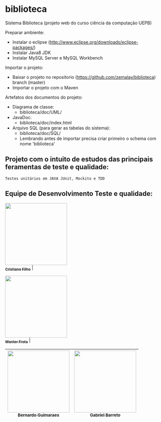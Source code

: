 # biblioteca
Sistema Biblioteca (projeto web do curso ciência da computação UEPB)

Preparar ambiente:
  - Instalar o eclipse (http://www.eclipse.org/downloads/eclipse-packages/)
  - Instalar Java8 JDK
  - Instalar MySQL Server e MySQL Workbench
 
Importar o projeto:
  - Baixar o projeto no repositorio (https://github.com/zemalay/biblioteca) branch (master)
  - Importar o projeto com o Maven
  

Artefatos dos documentos do projeto:
  - Diagrama de classe:
    - biblioteca/doc/UML/
  - JavaDoc:
    - biblioteca/doc/index.html
  - Arquivo SQL (para gerar as tabelas do sistema):
    - biblioteca/doc/SQL/
    - Lembrando antes de importar precisa criar primeiro o schema com nome 'biblioteca'


 ## Projeto com o intuito de estudos das principais feramentas de teste e qualidade:
 
    Testes unitários em JAVA JUnit, Mockito e TDD
 
 
## Equipe de Desenvolvimento Teste e qualidade:	

 [<img src="https://avatars.githubusercontent.com/u/54041918?s=400&u=9691b69b1b7c46137971d4b2775228007fff85a9&v=4" width="200px; "/><br><sub><b>Cristiano Filho</b></sub>](https://github.com/CristianoFilho) | 

[<img src="https://avatars.githubusercontent.com/u/32720912?s=400&u=6377dc731aea2265cd15f9ddd5324b5904b5ac3d&v=4" width="200px;"/><br><sub><b>Wanter Frota</b></sub>](https://github.com/wlfrotaneto) | 	

 [<img src="https://avatars.githubusercontent.com/u/54105504?s=400&v=4" width="200px;"/><br><sub><b>Bernardo Guimaraes</b></sub>](https://github.com/BernardoGuimaraes) |  [<img src=" https://avatars.githubusercontent.com/u/65327084?s=400&v=4" width="200px;"/><br><sub><b>Gabriel Barreto</b></sub>](https://github.com/Gabrielbveloso) | 	
:---: | ---





